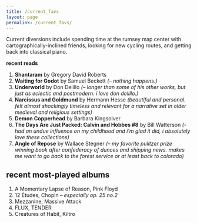```yaml
---
title: /current_favs
layout: page
permalink: /current_favs/
---
```

Current diversions include spending time at the rumsey map center with cartographically-inclined friends, looking for new cycling routes, and getting back into classical piano.

**recent reads**
1. **Shantaram** by Gregory David Roberts
2. **Waiting for Godot** by Samuel Beckett *(– nothing happens.)*
3. **Underworld** by Don Delillo *(– longer than some of his other works, but just as eclectic and postmodern. i love don delillo.)*
4. **Narcissus and Goldmund** by Hermann Hesse *(beautiful and personal. felt almost shockingly timeless and relevant for a narrative set in older medieval and religious settings)*
5. **Demon Copperhead** by Barbara Kingsolver
6. **The Days Are Just Packed: Calvin and Hobbes #8** by Bill Watterson *(- had an undue influence on my childhood and i'm glad it did, i absolutely love these collections)*
7. **Angle of Repose** by Wallace Stegner *(– my favorite pulitzer prize winning book after confederacy of dunces and shipping news. makes me want to go back to the forest service or at least back to colorado)*

## recent most-played albums
1. A Momentary Lapse of Reason, Pink Floyd
2. 12 Études, Chopin *– especially op. 25 no.2*
3. Mezzanine, Massive Attack
4. FLUX, TENDER
5. Creatures of Habit, Kiltro
